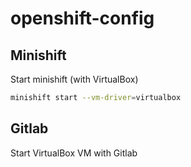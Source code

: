 # openshift-config

## Minishift

Start minishift (with VirtualBox)
```bash
minishift start --vm-driver=virtualbox
```

## Gitlab
Start VirtualBox VM with Gitlab
